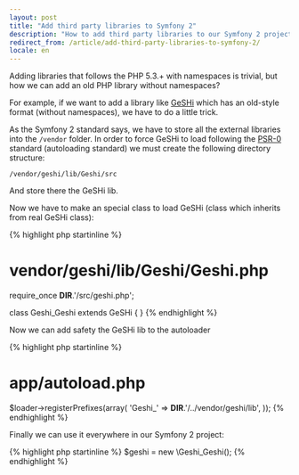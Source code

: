 ```yaml
---
layout: post
title: "Add third party libraries to Symfony 2"
description: "How to add third party libraries to our Symfony 2 project"
redirect_from: /article/add-third-party-libraries-to-symfony-2/
locale: en
---
```


Adding libraries that follows the PHP 5.3.+ with namespaces is trivial, but how we can add an old PHP library without namespaces?

For example, if we want to add a library like <a href="http://qbnz.com/highlighter/" target="_blank">GeSHi</a> which has an old-style format (without namespaces), we have to do a little trick.

As the Symfony 2 standard says, we have to store all the external libraries into the `/vendor` folder. In order to force GeSHi to load following the <a href="http://groups.google.com/group/php-standards/web/psr-0-final-proposal?pli=1" target="_blank">PSR-0</a> standard (autoloading standard) we must create the following directory structure:

    /vendor/geshi/lib/Geshi/src

And store there the GeSHi lib.

Now we have to make an special class to load GeSHi (class which inherits from real GeSHi class):

{% highlight php startinline %}
# vendor/geshi/lib/Geshi/Geshi.php

require_once __DIR__.'/src/geshi.php';

class Geshi_Geshi extends GeSHi {
}
{% endhighlight %}

Now we can add safety the GeSHi lib to the autoloader

{% highlight php startinline %}
# app/autoload.php

$loader->registerPrefixes(array(
    'Geshi_' => __DIR__.'/../vendor/geshi/lib',
));
{% endhighlight %}

Finally we can use it everywhere in our Symfony 2 project:

{% highlight php startinline %}
$geshi = new \Geshi_Geshi();
{% endhighlight %}
